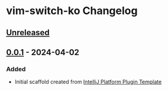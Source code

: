 <!-- Keep a Changelog guide -> https://keepachangelog.com -->

# vim-switch-ko Changelog

## [Unreleased]

## [0.0.1] - 2024-04-02

### Added

- Initial scaffold created from [IntelliJ Platform Plugin Template](https://github.com/JetBrains/intellij-platform-plugin-template)

[Unreleased]: https://github.com/owjs3901/vim-switch-ko/compare/v0.0.1...HEAD
[0.0.1]: https://github.com/owjs3901/vim-switch-ko/commits/v0.0.1
